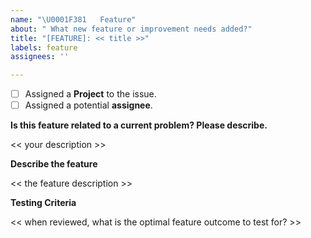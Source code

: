 ```yaml
---
name: "\U0001F381   Feature"
about: " What new feature or improvement needs added?"
title: "[FEATURE]: << title >>"
labels: feature
assignees: ''

---
```


- [ ] Assigned a **Project** to the issue.
- [ ] Assigned a potential **assignee**.

**Is this feature related to a current problem? Please describe.**

<< your description >>

**Describe the feature**

<< the feature description >>

**Testing Criteria**

<< when reviewed, what is the optimal feature outcome to test for? >>
